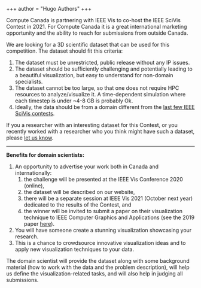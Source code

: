 +++
author = "Hugo Authors"
+++

Compute Canada is partnering with IEEE Vis to co-host the IEEE SciVis Contest in 2021. For Compute Canada it is a great
international marketing opportunity and the ability to reach for submissions from outside Canada.

We are looking for a 3D scientific dataset that can be used for this competition. The dataset should fit this criteria:

1. The dataset must be unrestricted, public release without any IP issues.
1. The dataset should be sufficiently challenging and potentially leading to a beautiful visualization, but easy to
   understand for non-domain specialists.
1. The dataset cannot be too large, so that one does not require HPC resources to analyze/visualize it. A time-dependent
   simulation where each timestep is under ~4-8 GB is probably Ok.
1. Ideally, the data should be from a domain different from the [last few IEEE SciVis contests](../previous).

If you a researcher with an interesting dataset for this Contest, or you recently worked with a researcher who you think
might have such a dataset, please [let us know](mailto:alex.razoumov@westgrid.ca).

<!-- The details -- dataset, timeline, website -- of the 2021 Contest will be announced at the IEEE Vis conference (online -->
<!-- this year) in October 2020. So, over the next 1.5 months we need your help to reach out to Compute Canada researchers -->
<!-- running numerical simulations to find several good dataset candidates and then pick one for this competition. -->

<!-- IEEE has been running their Visualization Contests since 2004, while Compute Canada has been running the Visualize This -->
<!-- challenge since 2016. This joint contest is an exciting way to combine our efforts for one year in 2021.  -->

---

**Benefits for domain scientists:**

1. An opportunity to advertise your work both in Canada and internationally:
    1. the challenge will be presented at the IEEE Vis Conference 2020 (online),
    1. the dataset will be described on our website,
    1. there will be a separate session at IEEE Vis 2021 (October next year) dedicated to the results of the Contest, and
    1. the winner will be invited to submit a paper on their visualization technique to IEEE Computer Graphics and
       Applications (see the 2019 paper [here](https://ieeexplore.ieee.org/document/9126163)).
1. You will have someone create a stunning visualization showcasing your research.
1. This is a chance to crowdsource innovative visualization ideas and to apply new visualization techniques to your data.

The domain scientist will provide the dataset along with some background material (how to work with the data and the
problem description), will help us define the visualization-related tasks, and will also help in judging all
submissions.
